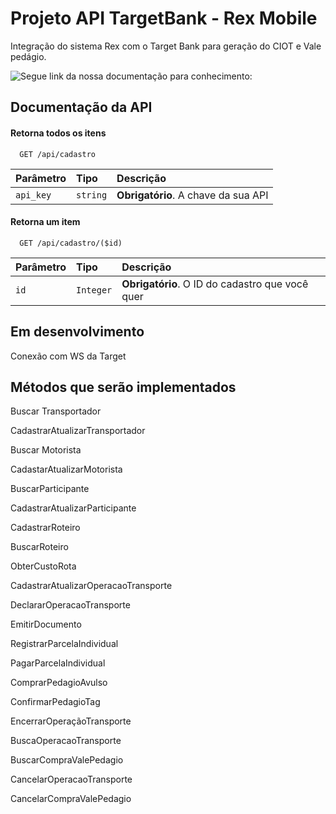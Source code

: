 
# Projeto API TargetBank - Rex Mobile

Integração do sistema Rex com o Target Bank para geração do CIOT e Vale pedágio.

![Segue link da nossa documentação para conhecimento:](https://targetbank.atlassian.net/wiki/spaces/DOC/pages/402194481/1-+WS+2.0+Frete+Ambientes)

## Documentação da API

#### Retorna todos os itens

```http
  GET /api/cadastro
```

| Parâmetro   | Tipo       | Descrição                           |
| :---------- | :--------- | :---------------------------------- |
| `api_key` | `string` | **Obrigatório**. A chave da sua API |

#### Retorna um item

```http
  GET /api/cadastro/($id)
```

| Parâmetro   | Tipo       | Descrição                                   |
| :---------- | :--------- | :------------------------------------------ |
| `id`      | `Integer` | **Obrigatório**. O ID do cadastro que você quer |

## Em desenvolvimento

Conexão com WS da Target


## Métodos que serão implementados
Buscar Transportador

CadastrarAtualizarTransportador

Buscar Motorista

CadastarAtualizarMotorista

BuscarParticipante

CadastrarAtualizarParticipante

CadastrarRoteiro

BuscarRoteiro

ObterCustoRota

CadastrarAtualizarOperacaoTransporte

DeclararOperacaoTransporte

EmitirDocumento

RegistrarParcelaIndividual

PagarParcelaIndividual

ComprarPedagioAvulso

ConfirmarPedagioTag

EncerrarOperaçãoTransporte

BuscaOperacaoTransporte

BuscarCompraValePedagio

CancelarOperacaoTransporte

CancelarCompraValePedagio
